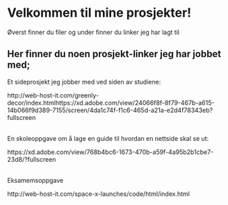 <h1>Velkommen til mine prosjekter!</h1>

<p>Øverst finner du filer og under finner du linker jeg har lagt til</p>

<h2>Her finner du noen prosjekt-linker jeg har jobbet med;</h2>

<p>Et sideprosjekt jeg jobber med ved siden av studiene:</p>
http://web-host-it.com/greenly-decor/index.htmlhttps://xd.adobe.com/view/24066f8f-8f79-467b-a615-14b066f9d389-7155/screen/4da1c74f-f1c6-465d-a21a-e2d4f78343eb?fullscreen
</br>
</br>

<p>En skoleoppgave om å lage en guide til hvordan en nettside skal se ut:</p>
https://xd.adobe.com/view/768b4bc6-1673-470b-a59f-4a95b2b1cbe7-23d8/?fullscreen
</br>
</br>

<p>Eksamemsoppgave</p>
http://web-host-it.com/space-x-launches/code/html/index.html
</br>
</br>
